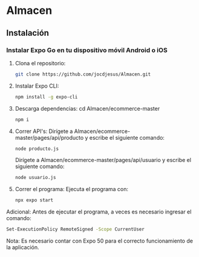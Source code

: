 # Almacen

## Instalación

### Instalar Expo Go en tu dispositivo móvil Android o iOS

1. Clona el repositorio:
   ```bash
   git clone https://github.com/jocdjesus/Almacen.git
   ```
2. Instalar Expo CLI:
   ```bash
   npm install -g expo-cli
   ```
3. Descarga dependencias:
   cd Almacen/ecommerce-master
   ```bash
   npm i
   ```
4. Correr API's:
   Dirígete a Almacen/ecommerce-master/pages/api/producto y escribe el siguiente comando:
   ```bash
   node producto.js
   ```
   Dirígete a Almacen/ecommerce-master/pages/api/usuario y escribe el siguiente comando:
   ```bash
   node usuario.js
   ```
5. Correr el programa:
   Ejecuta el programa con:
   ```bash
   npx expo start
   ```
Adicional:
   Antes de ejecutar el programa, a veces es necesario ingresar el comando:
   ```bash
   Set-ExecutionPolicy RemoteSigned -Scope CurrentUser
   ```
Nota:
Es necesario contar con Expo 50 para el correcto funcionamiento de la aplicación.
